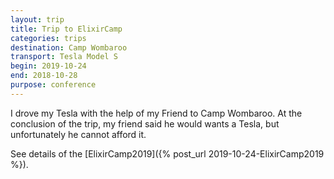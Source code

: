 ```yaml
---
layout: trip
title: Trip to ElixirCamp
categories: trips
destination: Camp Wombaroo
transport: Tesla Model S
begin: 2019-10-24
end: 2018-10-28
purpose: conference
---
```


I drove my Tesla with the help of my Friend to Camp Wombaroo. At the conclusion
of the trip, my friend said he would wants a Tesla, but unfortunately he cannot
afford it.

See details of the [ElixirCamp2019]({% post_url 2019-10-24-ElixirCamp2019 %}).
